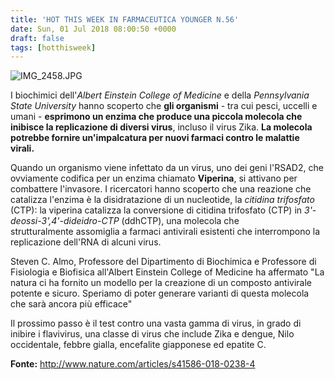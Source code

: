 ```yaml
---
title: 'HOT THIS WEEK IN FARMACEUTICA YOUNGER N.56'
date: Sun, 01 Jul 2018 08:00:50 +0000
draft: false
tags: [hotthisweek]
---
```


![IMG_2458.JPG](/img/hot-this-week-in-farmaceutica-younger-n-56.md/img_2458.jpg?w=478)

I biochimici dell'_Albert Einstein College of Medicine_ e della _Pennsylvania State University_ hanno scoperto che **gli organismi** \- tra cui pesci, uccelli e umani - **esprimono un enzima che produce una piccola molecola che inibisce la replicazione di diversi virus**, incluso il virus Zika. **La molecola potrebbe fornire un'impalcatura per nuovi farmaci contro le malattie virali.**

Quando un organismo viene infettato da un virus, uno dei geni l'RSAD2, che ovviamente codifica per un enzima chiamato **Viperina**, si attivano per combattere l'invasore. I ricercatori hanno scoperto che una reazione che catalizza l'enzima è la disidratazione di un nucleotide, la _citidina trifosfato_ (CTP): la viperina catalizza la conversione di citidina trifosfato (CTP) in _3'-deossi-3',4'-dideidro-CTP_ (ddhCTP), una molecola che strutturalmente assomiglia a farmaci antivirali esistenti che interrompono la replicazione dell'RNA di alcuni virus.

Steven C. Almo, Professore del Dipartimento di Biochimica e Professore di Fisiologia e Biofisica all'Albert Einstein College of Medicine ha affermato "La natura ci ha fornito un modello per la creazione di un composto antivirale potente e sicuro. Speriamo di poter generare varianti di questa molecola che sarà ancora più efficace"

Il prossimo passo è il test contro una vasta gamma di virus, in grado di inibire i flavivirus, una classe di virus che include Zika e dengue, Nilo occidentale, febbre gialla, encefalite giapponese ed epatite C.

**Fonte:** http://www.nature.com/articles/s41586-018-0238-4